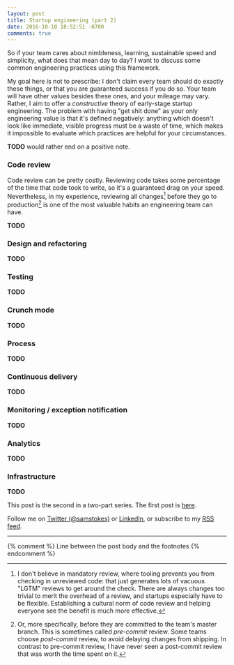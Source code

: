 ```yaml
---
layout: post
title: Startup engineering (part 2)
date: 2016-10-10 18:52:51 -0700
comments: true
---
```



So if your team cares about nimbleness, learning, sustainable speed and simplicity, what does that mean day to day?  I want to discuss some common engineering practices using this framework.

My goal here is not to prescribe: I don't claim every team should do exactly these things, or that you are guaranteed success if you do so.  Your team will have other values besides these ones, and your mileage may vary.  Rather, I aim to offer a *constructive* theory of early-stage startup engineering.  The problem with having "get shit done" as your only engineering value is that it's defined negatively: anything which doesn't look like immediate, visible progress must be a waste of time, which makes it impossible to evaluate which practices are helpful for your circumstances.

**TODO** would rather end on a positive note.

<!-- more -->

### Code review

Code review can be pretty costly.  Reviewing code takes some percentage of the time that code took to write, so it's a guaranteed drag on your speed.  Nevertheless, in my experience, reviewing all changes[^mandatory-review] before they go to production[^pre-commit] is one of the most valuable habits an engineering team can have.

**TODO**

[^mandatory-review]: I don't believe in mandatory review, where tooling prevents you from checking in unreviewed code: that just generates lots of vacuous "LGTM" reviews to get around the check.  There are always changes too trivial to merit the overhead of a review, and startups especially have to be flexible.  Establishing a cultural norm of code review and helping everyone see the benefit is much more effective.

[^pre-commit]: Or, more specifically, before they are committed to the team's master branch.  This is sometimes called *pre-commit* review.  Some teams choose *post-commit* review, to avoid delaying changes from shipping.  In contrast to pre-commit review, I have never seen a post-commit review that was worth the time spent on it.

### Design and refactoring

**TODO**

### Testing

**TODO**

### Crunch mode

**TODO**

### Process

**TODO**

### Continuous delivery

**TODO**

### Monitoring / exception notification

**TODO**

### Analytics

**TODO**

### Infrastructure

**TODO**


<p class="credits">
This post is the second in a two-part series.  The first post is
<a href="{% post_url 2016-10-10-startup-engineering-part-1 %}">here</a>.
</p>

<p class="credits">
Follow me on
<a href="https://twitter.com/intent/follow?screen_name=samstokes">Twitter (@samstokes)</a>
or
<a target="_blank" href="https://www.linkedin.com/in/samstokesuk">LinkedIn</a>, or subscribe to my
<a target="_blank" href="/atom.xml">RSS feed</a>.
</p>

---
{% comment %} Line between the post body and the footnotes {% endcomment %}
